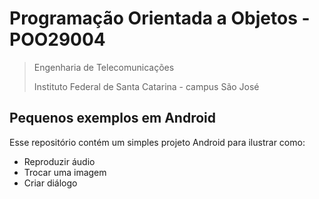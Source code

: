 # Programação Orientada a Objetos - POO29004

> Engenharia de Telecomunicações
>
> Instituto Federal de Santa Catarina - campus São José

## Pequenos exemplos em Android

Esse repositório contém um simples projeto Android para ilustrar como:

- Reproduzir áudio
- Trocar uma imagem
- Criar diálogo